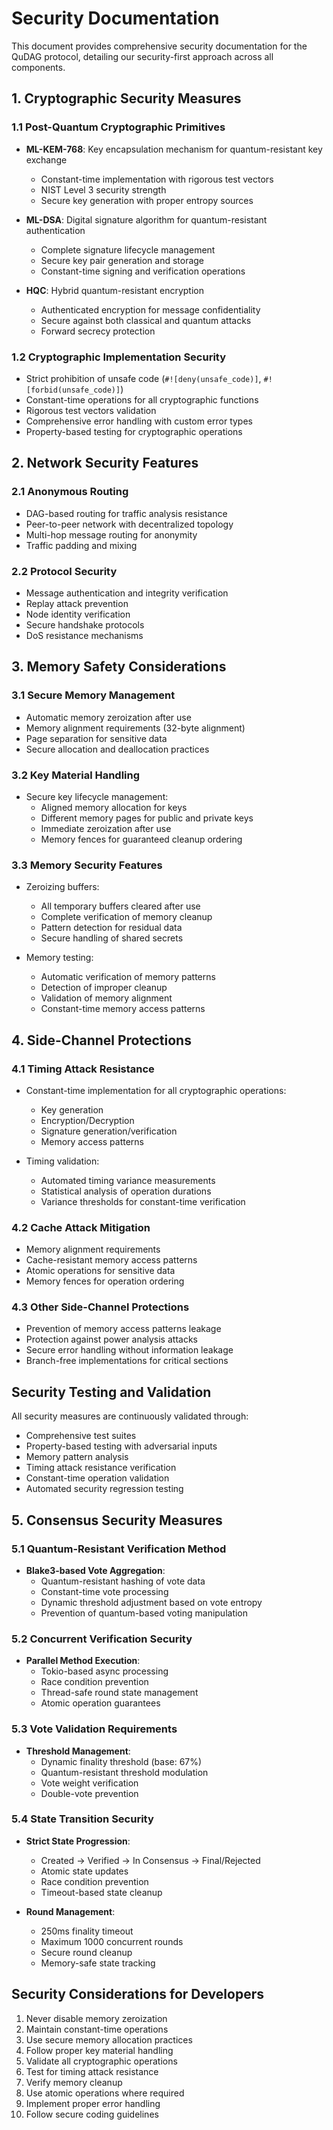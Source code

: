 # Security Documentation

This document provides comprehensive security documentation for the QuDAG protocol, detailing our security-first approach across all components.

## 1. Cryptographic Security Measures

### 1.1 Post-Quantum Cryptographic Primitives

- **ML-KEM-768**: Key encapsulation mechanism for quantum-resistant key exchange
  - Constant-time implementation with rigorous test vectors
  - NIST Level 3 security strength
  - Secure key generation with proper entropy sources

- **ML-DSA**: Digital signature algorithm for quantum-resistant authentication
  - Complete signature lifecycle management
  - Secure key pair generation and storage
  - Constant-time signing and verification operations

- **HQC**: Hybrid quantum-resistant encryption
  - Authenticated encryption for message confidentiality
  - Secure against both classical and quantum attacks
  - Forward secrecy protection

### 1.2 Cryptographic Implementation Security

- Strict prohibition of unsafe code (`#![deny(unsafe_code)]`, `#![forbid(unsafe_code)]`)
- Constant-time operations for all cryptographic functions
- Rigorous test vectors validation
- Comprehensive error handling with custom error types
- Property-based testing for cryptographic operations

## 2. Network Security Features

### 2.1 Anonymous Routing

- DAG-based routing for traffic analysis resistance
- Peer-to-peer network with decentralized topology
- Multi-hop message routing for anonymity
- Traffic padding and mixing

### 2.2 Protocol Security

- Message authentication and integrity verification
- Replay attack prevention
- Node identity verification
- Secure handshake protocols
- DoS resistance mechanisms

## 3. Memory Safety Considerations

### 3.1 Secure Memory Management

- Automatic memory zeroization after use
- Memory alignment requirements (32-byte alignment)
- Page separation for sensitive data
- Secure allocation and deallocation practices

### 3.2 Key Material Handling

- Secure key lifecycle management:
  - Aligned memory allocation for keys
  - Different memory pages for public and private keys
  - Immediate zeroization after use
  - Memory fences for guaranteed cleanup ordering

### 3.3 Memory Security Features

- Zeroizing buffers:
  - All temporary buffers cleared after use
  - Complete verification of memory cleanup
  - Pattern detection for residual data
  - Secure handling of shared secrets

- Memory testing:
  - Automatic verification of memory patterns
  - Detection of improper cleanup
  - Validation of memory alignment
  - Constant-time memory access patterns

## 4. Side-Channel Protections

### 4.1 Timing Attack Resistance

- Constant-time implementation for all cryptographic operations:
  - Key generation
  - Encryption/Decryption
  - Signature generation/verification
  - Memory access patterns

- Timing validation:
  - Automated timing variance measurements
  - Statistical analysis of operation durations
  - Variance thresholds for constant-time verification

### 4.2 Cache Attack Mitigation

- Memory alignment requirements
- Cache-resistant memory access patterns
- Atomic operations for sensitive data
- Memory fences for operation ordering

### 4.3 Other Side-Channel Protections

- Prevention of memory access patterns leakage
- Protection against power analysis attacks
- Secure error handling without information leakage
- Branch-free implementations for critical sections

## Security Testing and Validation

All security measures are continuously validated through:
- Comprehensive test suites
- Property-based testing with adversarial inputs
- Memory pattern analysis
- Timing attack resistance verification
- Constant-time operation validation
- Automated security regression testing

## 5. Consensus Security Measures

### 5.1 Quantum-Resistant Verification Method

- **Blake3-based Vote Aggregation**:
  - Quantum-resistant hashing of vote data
  - Constant-time vote processing
  - Dynamic threshold adjustment based on vote entropy
  - Prevention of quantum-based voting manipulation

### 5.2 Concurrent Verification Security

- **Parallel Method Execution**:
  - Tokio-based async processing
  - Race condition prevention
  - Thread-safe round state management
  - Atomic operation guarantees

### 5.3 Vote Validation Requirements

- **Threshold Management**:
  - Dynamic finality threshold (base: 67%)
  - Quantum-resistant threshold modulation
  - Vote weight verification
  - Double-vote prevention

### 5.4 State Transition Security

- **Strict State Progression**:
  - Created → Verified → In Consensus → Final/Rejected
  - Atomic state updates
  - Race condition prevention
  - Timeout-based state cleanup

- **Round Management**:
  - 250ms finality timeout
  - Maximum 1000 concurrent rounds
  - Secure round cleanup
  - Memory-safe state tracking

## Security Considerations for Developers

1. Never disable memory zeroization
2. Maintain constant-time operations
3. Use secure memory allocation practices
4. Follow proper key material handling
5. Validate all cryptographic operations
6. Test for timing attack resistance
7. Verify memory cleanup
8. Use atomic operations where required
9. Implement proper error handling
10. Follow secure coding guidelines